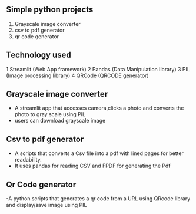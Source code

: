 ## Simple python projects
1. Grayscale image converter
2. csv to pdf generator
3. qr code generator

## Technology used
1 Streamlit (Web App framework)
2 Pandas (Data Manipulation library)
3 PIL (Image processing library)
4 QRCode (QRCODE generator)

## Grayscale image converter
- A streamlit app that accesses camera,clicks a photo and converts the photo to gray scale using PIL
- users can download grayscale image
## Csv to pdf generator
- A scripts that converts a Csv file into a pdf with lined pages for better readability.
- It uses pandas for reading CSV and FPDF for generating the Pdf
## Qr Code generator
-A python scripts that generates a qr code from a URL using QRcode library and display/save image using PIL



  
